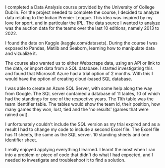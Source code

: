 I completed a Data Analysis course provided by the University of College Dublin. For the project needed to complete the course, I decided to analyze data relating to the Indian Premier League. This idea was inspired by my love for sport, and in particular the IPL. The data source I wanted to analyze was the auction data for the teams over the last 10 editions, namely 2013 to 2022.  

I found the data on Kaggle (kaggle.com/datasets). During the course I was exposed to Pandas, Matlib and Seaborn, learning how to manipulate data and vizualize it. 

The course also wanted us to either Webscrape data, using an API or link to the data, or import data from a SQL database. I started investigating this and found that Microsoft Azure had a trial option of 2 months. With this I would have the option of creating cloud-based SQL database. 

I was able to create an Azure SQL Server, with some help along the way from Google. The SQL server contained a database of 11 tables, 10 of which had the standings for one of the respective years. The 11th table was the team identifier table.
The tables would show the team id, their position, how many games they won, lost, tied and the 'no results' (games that were rained out). 

I unfortunately couldn't include the SQL version as my trial expired and as a result I had to change my code to include a second Excel file. 
The Excel file has 11 sheets, the same as the SQL server. 10 standing sheets and one identifier sheet.  

I really enjoyed applying everything I learned. I learnt the most when I ran into a problem or piece of code that didn't do what I had expected, and I needed to investigate and troubleshoot it to find a solution.
